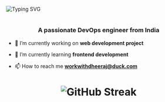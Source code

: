 ![Typing SVG](https://readme-typing-svg.herokuapp.com?font=Fira+Code&size=26&duration=3000&pause=150&repeat=false&random=false&width=435&lines=Hi+%F0%9F%91%8B%2C+I'm+Dheeeraj+Parihar)


<h1 align="center"> </h1>
<h3 align="center">A passionate DevOps engineer from India</h3>

- 🔭 I’m currently working on **web development project**

- 🌱 I’m currently learning **frontend development**

- 📫 How to reach me **workwithdheeraj@duck.com**

# <p align=center> ![GitHub Streak](https://streak-stats.demolab.com?user=Dheeraj0-0&theme=dark&hide_border=true)

<!--
<h3 align="center">
 
![](https://komarev.com/ghpvc/?username=Dheeraj0-0&color=268F77&label=Profile+Views) 
 </h3> -->
